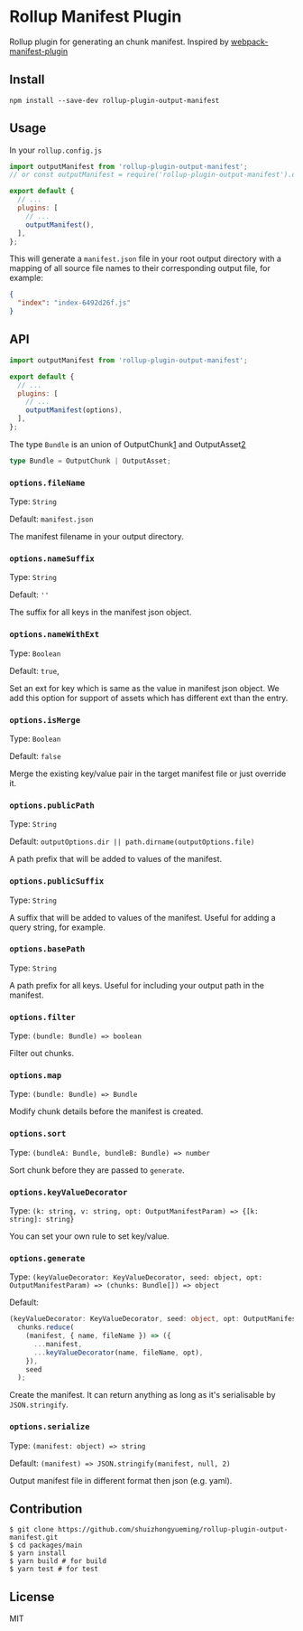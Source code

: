 # Rollup Manifest Plugin

Rollup plugin for generating an chunk manifest. Inspired by [webpack-manifest-plugin](https://github.com/danethurber/webpack-manifest-plugin)

## Install

```shell
npm install --save-dev rollup-plugin-output-manifest
```

## Usage

In your `rollup.config.js`

```javascript
import outputManifest from 'rollup-plugin-output-manifest';
// or const outputManifest = require('rollup-plugin-output-manifest').default;

export default {
  // ...
  plugins: [
    // ...
    outputManifest(),
  ],
};
```

This will generate a `manifest.json` file in your root output directory with a mapping of all source file names to their corresponding output file, for example:

```json
{
  "index": "index-6492d26f.js"
}
```

## API

```javascript
import outputManifest from 'rollup-plugin-output-manifest';

export default {
  // ...
  plugins: [
    // ...
    outputManifest(options),
  ],
};
```

The type `Bundle` is an union of OutputChunk[1] and OutputAsset[2]

```typescript
type Bundle = OutputChunk | OutputAsset;
```

### `options.fileName`

Type: `String`

Default: `manifest.json`

The manifest filename in your output directory.

### `options.nameSuffix`

Type: `String`

Default: `''`

The suffix for all keys in the manifest json object.

### `options.nameWithExt`

Type: `Boolean`

Default: `true`,

Set an ext for key which is same as the value in manifest json object. We add this option for support of assets which has different ext than the entry.

### `options.isMerge`

Type: `Boolean`

Default: `false`

Merge the existing key/value pair in the target manifest file or just override it.

### `options.publicPath`

Type: `String`

Default: `outputOptions.dir || path.dirname(outputOptions.file)`

A path prefix that will be added to values of the manifest.

### `options.publicSuffix`

Type: `String`

A suffix that will be added to values of the manifest. Useful for adding a query string, for example.

### `options.basePath`

Type: `String`

A path prefix for all keys. Useful for including your output path in the manifest.

### `options.filter`

Type: `(bundle: Bundle) => boolean`

Filter out chunks.

### `options.map`

Type: `(bundle: Bundle) => Bundle`

Modify chunk details before the manifest is created.

### `options.sort`

Type: `(bundleA: Bundle, bundleB: Bundle) => number`

Sort chunk before they are passed to `generate`.

### `options.keyValueDecorator`

Type: `(k: string, v: string, opt: OutputManifestParam) => {[k: string]: string}`

You can set your own rule to set key/value.

### `options.generate`

Type: `(keyValueDecorator: KeyValueDecorator, seed: object, opt: OutputManifestParam) => (chunks: Bundle[]) => object`

Default:

```typescript
(keyValueDecorator: KeyValueDecorator, seed: object, opt: OutputManifestParam) => (chunks) =>
  chunks.reduce(
    (manifest, { name, fileName }) => ({
      ...manifest,
      ...keyValueDecorator(name, fileName, opt),
    }),
    seed
  );
```

Create the manifest. It can return anything as long as it's serialisable by `JSON.stringify`.

### `options.serialize`

Type: `(manifest: object) => string`

Default: `(manifest) => JSON.stringify(manifest, null, 2)`

Output manifest file in different format then json (e.g. yaml).

## Contribution

```shell
$ git clone https://github.com/shuizhongyueming/rollup-plugin-output-manifest.git
$ cd packages/main
$ yarn install
$ yarn build # for build
$ yarn test # for test
```

## License

MIT

[1]: https://github.com/rollup/rollup/blob/e66d7be5e736e7b47c6e8ac5cb7c6365903baeff/src/rollup/types.d.ts#L497
[2]: https://github.com/rollup/rollup/blob/e66d7be5e736e7b47c6e8ac5cb7c6365903baeff/src/rollup/types.d.ts#L469
